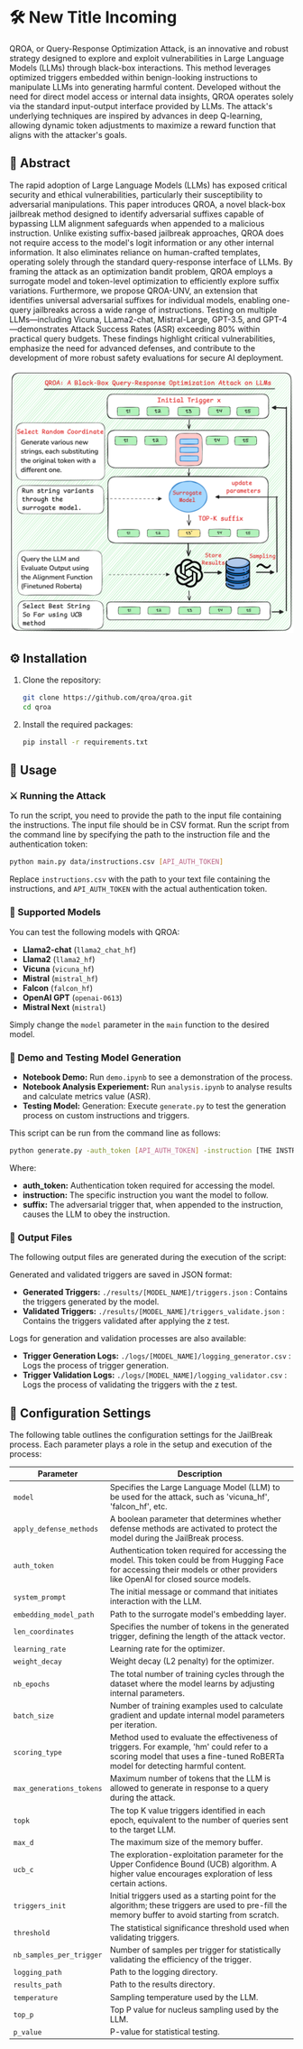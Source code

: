 # 🛠️ New Title Incoming

QROA, or Query-Response Optimization Attack, is an innovative and robust strategy designed to explore and exploit vulnerabilities in Large Language Models (LLMs) through black-box interactions. This method leverages optimized triggers embedded within benign-looking instructions to manipulate LLMs into generating harmful content. Developed without the need for direct model access or internal data insights, QROA operates solely via the standard input-output interface provided by LLMs. The attack's underlying techniques are inspired by advances in deep Q-learning, allowing dynamic token adjustments to maximize a reward function that aligns with the attacker's goals.

## 📜 Abstract

The rapid adoption of Large Language Models (LLMs) has exposed critical security and ethical vulnerabilities, particularly their susceptibility to adversarial manipulations. This paper introduces QROA, a novel black-box jailbreak method designed to identify adversarial suffixes capable of bypassing LLM alignment safeguards when appended to a malicious instruction. Unlike existing suffix-based jailbreak approaches, QROA does not require access to the model's logit information or any other internal information. It also eliminates reliance on human-crafted templates, operating solely through the standard query-response interface of LLMs. By framing the attack as an optimization bandit problem, QROA employs a surrogate model and token-level optimization to efficiently explore suffix variations. Furthermore, we propose QROA-UNV, an extension that identifies universal adversarial suffixes for individual models, enabling one-query jailbreaks across a wide range of instructions. Testing on multiple LLMs—including Vicuna, LLama2-chat, Mistral-Large, GPT-3.5, and GPT-4—demonstrates Attack Success Rates (ASR) exceeding 80% within practical query budgets. These findings highlight critical vulnerabilities, emphasize the need for advanced defenses, and contribute to the development of more robust safety evaluations for secure AI deployment.


![QROA](img/qroa.png)

## ⚙️ Installation

1. Clone the repository:

    ```bash
    git clone https://github.com/qroa/qroa.git
    cd qroa
    ```

2. Install the required packages:

    ```bash
    pip install -r requirements.txt
    ```

## 🚀 Usage


### ⚔️ Running the Attack

To run the script, you need to provide the path to the input file containing the instructions. The input file should be in CSV format.
Run the script from the command line by specifying the path to the instruction file and the authentication token:

```bash
python main.py data/instructions.csv [API_AUTH_TOKEN]
```

Replace `instructions.csv` with the path to your text file containing the instructions, and `API_AUTH_TOKEN` with the actual authentication token.

### 🧠 Supported Models

You can test the following models with QROA:

- **Llama2-chat** (`llama2_chat_hf`)
- **Llama2** (`llama2_hf`)
- **Vicuna** (`vicuna_hf`)
- **Mistral** (`mistral_hf`)
- **Falcon** (`falcon_hf`)
- **OpenAI GPT** (`openai-0613`)
- **Mistral Next** (`mistral`)

Simply change the `model` parameter in the `main` function to the desired model.

### 🧪 Demo and Testing Model Generation
- **Notebook Demo:** Run `demo.ipynb` to see a demonstration of the process.
- **Notebook Analysis Experiement:** Run `analysis.ipynb` to analyse results and calculate metrics value (ASR).
- **Testing Model:** Generation: Execute `generate.py` to test the generation process on custom instructions and triggers.

This script can be run from the command line as follows:

```bash
python generate.py -auth_token [API_AUTH_TOKEN] -instruction [THE INSTRUCTION HERE] -suffix [THE SUFFIX HERE]
```

Where: 

- **auth_token:** Authentication token required for accessing the model.
- **instruction:** The specific instruction you want the model to follow.
- **suffix:** The adversarial trigger that, when appended to the instruction, causes the LLM to obey the instruction.

### 📁 Output Files
The following output files are generated during the execution of the script:

Generated and validated triggers are saved in JSON format:

- **Generated Triggers:** `./results/[MODEL_NAME]/triggers.json`  : Contains the triggers generated by the model.
- **Validated Triggers:** `./results/[MODEL_NAME]/triggers_validate.json` : Contains the triggers validated after applying the z test.

Logs for generation and validation processes are also available:

- **Trigger Generation Logs:** `./logs/[MODEL_NAME]/logging_generator.csv` : Logs the process of trigger generation.
- **Trigger Validation Logs:** `./logs/[MODEL_NAME]/logging_validator.csv` : Logs the process of validating the triggers with the z test.

## 🔧 Configuration Settings

The following table outlines the configuration settings for the JailBreak process. Each parameter plays a role in the setup and execution of the process:

| Parameter              | Description |
|------------------------|-------------|
| `model`                | Specifies the Large Language Model (LLM) to be used for the attack, such as 'vicuna_hf', 'falcon_hf', etc.|
| `apply_defense_methods`| A boolean parameter that determines whether defense methods are activated to protect the model during the JailBreak process.|
| `auth_token`           | Authentication token required for accessing the model. This token could be from Hugging Face for accessing their models or other providers like OpenAI for closed source models. |
| `system_prompt`        | The initial message or command that initiates interaction with the LLM. |
| `embedding_model_path` | Path to the surrogate model's embedding layer. |
| `len_coordinates`      | Specifies the number of tokens in the generated trigger, defining the length of the attack vector. |
| `learning_rate`        | Learning rate for the optimizer. |
| `weight_decay`         | Weight decay (L2 penalty) for the optimizer. |
| `nb_epochs`            | The total number of training cycles through the dataset where the model learns by adjusting internal parameters. |
| `batch_size`           | Number of training examples used to calculate gradient and update internal model parameters per iteration. |
| `scoring_type`         | Method used to evaluate the effectiveness of triggers. For example, 'hm' could refer to a scoring model that uses a fine-tuned RoBERTa model for detecting harmful content. |
| `max_generations_tokens` | Maximum number of tokens that the LLM is allowed to generate in response to a query during the attack. |
| `topk`                 | The top K value triggers identified in each epoch, equivalent to the number of queries sent to the target LLM. |
| `max_d`                | The maximum size of the memory buffer. |
| `ucb_c`                | The exploration-exploitation parameter for the Upper Confidence Bound (UCB) algorithm. A higher value encourages exploration of less certain actions. |
| `triggers_init`        | Initial triggers used as a starting point for the algorithm; these triggers are used to pre-fill the memory buffer to avoid starting from scratch. |
| `threshold`            | The statistical significance threshold used when validating triggers. |
| `nb_samples_per_trigger` | Number of samples per trigger for statistically validating the efficiency of the trigger. |
| `logging_path`         | Path to the logging directory. |
| `results_path`         | Path to the results directory. |
| `temperature`          | Sampling temperature used by the LLM. |
| `top_p`                | Top P value for nucleus sampling used by the LLM. |
| `p_value`              | P-value for statistical testing. |